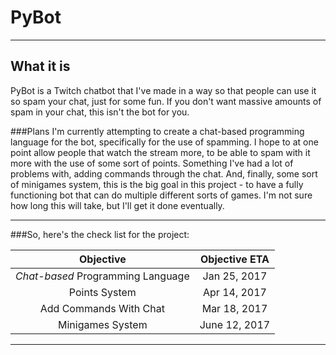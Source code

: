 # PyBot
***
## What it is
PyBot is a Twitch chatbot that I've made in a way so that people can use it so spam your chat, just for some fun. If you don't want massive amounts of spam in your chat, this isn't the bot for you.

###Plans
I'm currently attempting to create a chat-based programming language for the bot, specifically for the use of spamming. I hope to at one point allow people that watch the stream more, to be able to spam with it more with the use of some sort of points. Something I've had a lot of problems with, adding commands through the chat. And, finally, some sort of minigames system, this is the big goal in this project - to have a fully functioning bot that can do multiple different sorts of games. I'm not sure how long this will take, but I'll get it done eventually.
***
###So, here's the check list for the project:

|             Objective           |    Objective ETA   |
|:-------------------------------:|:------------------:|
|*Chat-based* Programming Language|    Jan 25, 2017    |
|         Points System           |    Apr 14, 2017    |
|     Add Commands With Chat      |    Mar 18, 2017    |
|        Minigames System         |    June 12, 2017   |
--------------------------------------------------------
